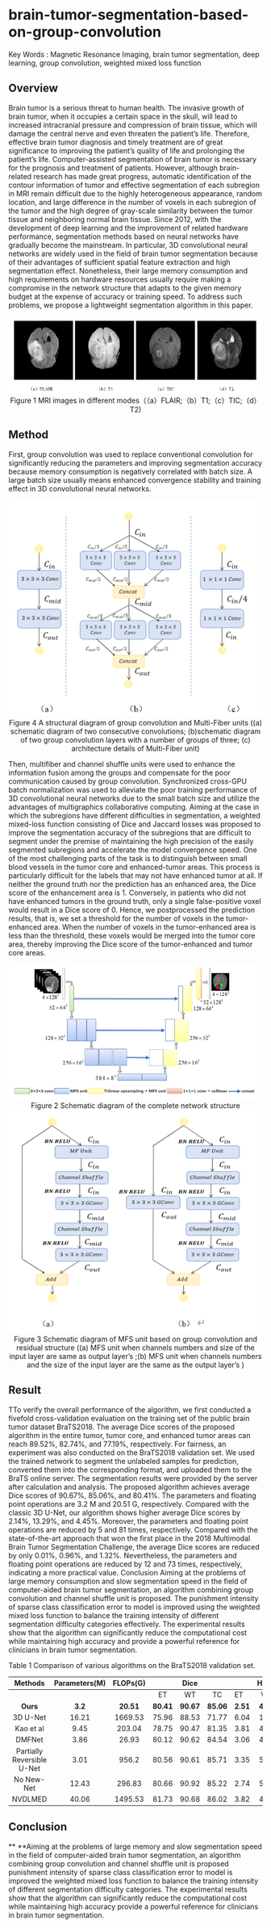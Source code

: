 # brain-tumor-segmentation-based-on-group-convolution
Key Words : Magnetic Resonance Imaging, brain tumor segmentation, deep learning, group convolution, weighted mixed loss function


## Overview

  Brain tumor is a serious threat to human health. The invasive growth of brain tumor, when it occupies a certain space in the skull, will lead to increased intracranial pressure and compression of brain tissue, which will damage the central nerve and even threaten the patient’s life. Therefore, effective brain tumor diagnosis and timely treatment are of great significance to improving the patient’s quality of life and prolonging the patient’s life. Computer-assisted segmentation of brain tumor is necessary for the prognosis and treatment of patients. However, although brain-related research has made great progress, automatic identification of the contour information of tumor and effective segmentation of each subregion in MRI remain difficult due to the highly heterogeneous appearance, random location, and large difference in the number of voxels in each subregion of the tumor and the high degree of gray-scale similarity between the tumor tissue and neighboring normal brain tissue. Since 2012, with the development of deep learning and the improvement of related hardware performance, segmentation methods based on neural networks have gradually become the mainstream. In particular, 3D convolutional neural networks are widely used in the field of brain tumor segmentation because of their advantages of sufficient spatial feature extraction and high segmentation effect. Nonetheless, their large memory consumption and high requirements on hardware resources usually require making a compromise in the network structure that adapts to the given memory budget at the expense of accuracy or training speed. To address such problems, we propose a lightweight segmentation algorithm in this paper.

<div  align="center">  
 <img src="https://github.com/easthorse/brain-tumor-segmentation-based-on-group-convolution/blob/base/figure/Figure1.png"
     align=center/>
</div>
<center>Figure 1 MRI images in different modes（（a）FLAIR;（b）T1;（c）TIC;（d）T2) </center>

## Method 

  First, group convolution was used to replace conventional convolution for significantly reducing the parameters and improving segmentation accuracy because memory consumption is negatively correlated with batch size. A large batch size usually means enhanced convergence stability and training effect in 3D convolutional neural networks. 
  
<div  align="center">  
 <img src="https://github.com/easthorse/brain-tumor-segmentation-based-on-group-convolution/blob/base/figure/Figure4.png"
     align=center/>
</div>
<center>Figure 4 A structural diagram of group convolution and Multi-Fiber units ((a) schematic diagram of two consecutive convolutions; (b)schematic diagram of two group convolution layers with a number of groups of three; (c) architecture details of Multi-Fiber unit)</center>
  
  Then, multifiber and channel shuffle units were used to enhance the information fusion among the groups and compensate for the poor communication caused by group convolution. Synchronized cross-GPU batch normalization was used to alleviate the poor training performance of 3D convolutional neural networks due to the small batch size and utilize the advantages of multigraphics collaborative computing. Aiming at the case in which the subregions have different difficulties in segmentation, a weighted mixed-loss function consisting of Dice and Jaccard losses was proposed to improve the segmentation accuracy of the subregions that are difficult to segment under the premise of maintaining the high precision of the easily segmented subregions and accelerate the model convergence speed. One of the most challenging parts of the task is to distinguish between small blood vessels in the tumor core and enhanced-tumor areas. This process is particularly difficult for the labels that may not have enhanced tumor at all. If neither the ground truth nor the prediction has an enhanced area, the Dice score of the enhancement area is 1. Conversely, in patients who did not have enhanced tumors in the ground truth, only a single false-positive voxel would result in a Dice score of 0. Hence, we postprocessed the prediction results, that is, we set a threshold for the number of voxels in the tumor-enhanced area. When the number of voxels in the tumor-enhanced area is less than the threshold, these voxels would be merged into the tumor core area, thereby improving the Dice score of the tumor-enhanced and tumor core areas.
  
<div  align="center">  
 <img src="https://github.com/easthorse/brain-tumor-segmentation-based-on-group-convolution/blob/base/figure/Figure2.png"
     align=center/>
</div>
<center>Figure 2 Schematic diagram of the complete network structure</center>
<div  align="center">  
 <img src="https://github.com/easthorse/brain-tumor-segmentation-based-on-group-convolution/blob/base/figure/Figure3.png"
     align=center/>
</div>

<center>Figure 3 Schematic diagram of MFS unit based on group convolution and residual structure
((a) MFS unit when channels numbers and size of the input layer are same as output layer’s ;(b) MFS unit when channels numbers and the size of the input layer are the same as the output layer’s )
</center>

## Result

  TTo verify the overall performance of the algorithm, we first conducted a fivefold cross-validation evaluation on the training set of the public brain tumor dataset BraTS2018. The average Dice scores of the proposed algorithm in the entire tumor, tumor core, and enhanced tumor areas can reach 89.52%, 82.74%, and 77.19%, respectively. For fairness, an experiment was also conducted on the BraTS2018 validation set. We used the trained network to segment the unlabeled samples for prediction, converted them into the corresponding format, and uploaded them to the BraTS online server. The segmentation results were provided by the server after calculation and analysis. The proposed algorithm achieves average Dice scores of 90.67%, 85.06%, and 80.41%. The parameters and floating point operations are 3.2 M and 20.51 G, respectively. Compared with the classic 3D U-Net, our algorithm shows higher average Dice scores by 2.14%, 13.29%, and 4.45%. Moreover, the parameters and floating point operations are reduced by 5 and 81 times, respectively. Compared with the state-of-the-art approach that won the first place in the 2018 Multimodal Brain Tumor Segmentation Challenge, the average Dice scores are reduced by only 0.01%, 0.96%, and 1.32%. Nevertheless, the parameters and floating point operations are reduced by 12 and 73 times, respectively, indicating a more practical value. Conclusion Aiming at the problems of large memory consumption and slow segmentation speed in the field of computer-aided brain tumor segmentation, an algorithm combining group convolution and channel shuffle unit is proposed. The punishment intensity of sparse class classification error to model is improved using the weighted mixed loss function to balance the training intensity of different segmentation difficulty categories effectively. The experimental results show that the algorithm can significantly reduce the computational cost while maintaining high accuracy and provide a powerful reference for clinicians in brain tumor segmentation.

Table 1 Comparison of various algorithms on the BraTS2018 validation set.

| Methods                    | Parameters(M) | FLOPs(G)  |  |  Dice   |            |          |     HD95        |          |
|:---------------------------:|:---------------:|:-----------:|:-----------:|:-----------:|:-----------:|----------|:----------:|:----------:|
|                            |               |           | ET        | WT        | TC        | ET       | WT       | TC       |
| **Ours**                   | **3.2**       | **20.51** | **80.41** | **90.67** | **85.06** | **2.51** | **4.13** | **5.79** |
| 3D U-Net                   | 16.21         | 1669.53   | 75.96     | 88.53     | 71.77     | 6.04     | 17.1     | 11.62    |
| Kao et al                  | 9.45          | 203.04    | 78.75     | 90.47     | 81.35     | 3.81     | 4.32     | 7.56     |
| DMFNet                     | 3.86          | 26.93     | 80.12     | 90.62     | 84.54     | 3.06     | 4.66     | 6.31     |
| Partially Reversible U-Net | 3.01          | 956.2     | 80.56     | 90.61     | 85.71     | 3.35     | 5.61     | 7.83     |
| No New-Net                 | 12.43         | 296.83    | 80.66     | 90.92     | 85.22     | 2.74     | 5.83     | 7.2      |
| NVDLMED                    | 40.06         | 1495.53   | 81.73     | 90.68     | 86.02     | 3.82     | 4.41     | 6.84     |


## Conclusion

** **Aiming at the problems of large memory and slow segmentation speed in the
field of computer-aided brain tumor segmentation, an algorithm combining group
convolution and channel shuffle unit is proposed punishment intensity of sparse
class classification error to model is improved  the weighted mixed loss
function to balance the training intensity of different segmentation difficulty
categories. The experimental results show that the algorithm can significantly
reduce the computational cost while maintaining high accuracy provide a powerful
reference for clinicians in brain tumor segmentation.
